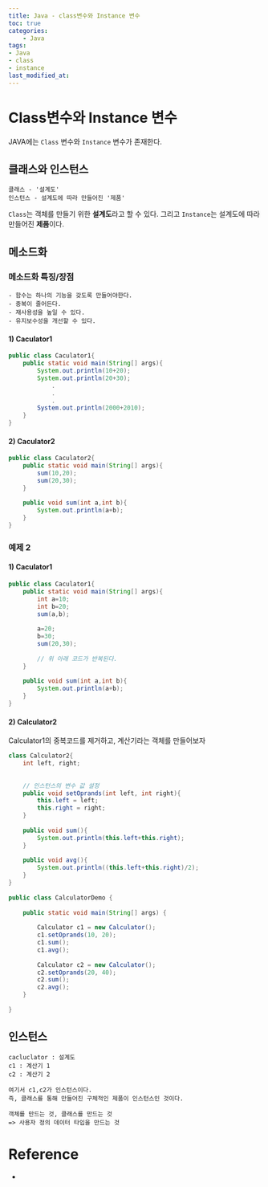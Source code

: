 ```yaml
---
title: Java - class변수와 Instance 변수
toc: true
categories:	
    - Java
tags: 
- Java
- class
- instance
last_modified_at:
---
```




# Class변수와 Instance 변수

JAVA에는 `Class` 변수와 `Instance` 변수가 존재한다.

## 클래스와 인스턴스

```
클래스 - '설계도'
인스턴스 - 설계도에 따라 만들어진 '제품'
```

`Class`는 객체를 만들기 위한 **설계도**라고 할 수 있다. 그리고 `Instance`는 설계도에 따라 만들어진 **제품**이다. 



## 메소드화

### 메소드화 특징/장점

```
- 함수는 하나의 기능을 갖도록 만들어야한다.
- 중복이 줄어든다.
- 재사용성을 높일 수 있다.
- 유지보수성을 개선할 수 있다.
```

#### 1) Caculator1

```java
public class Caculator1{
	public static void main(String[] args){
		System.out.println(10+20);
		System.out.println(20+30);
			.
			.
			.
		System.out.println(2000+2010);
	}
}
```

#### 2) Caculator2

```java
public class Caculator2{
	public static void main(String[] args){
		sum(10,20);
        sum(20,30);
	}
	
	public void sum(int a,int b){
		System.out.println(a+b);
	}
}
```

### 예제 2

#### 1) Caculator1

```java
public class Caculator1{
	public static void main(String[] args){
		int a=10;
		int b=20;
		sum(a,b);
		
		a=20;
		b=30;
        sum(20,30);
        
        // 위 아래 코드가 반복된다.
	}
	
	public void sum(int a,int b){
		System.out.println(a+b);
	}
}
```

#### 2) Calculator2

Calculator1의 중복코드를 제거하고, 계산기라는 객체를 만들어보자

```java
class Calculator2{
    int left, right;
      
    
    // 인스턴스의 변수 값 설정
    public void setOprands(int left, int right){
        this.left = left;
        this.right = right;
    }
      
    public void sum(){
        System.out.println(this.left+this.right);
    }
      
    public void avg(){
        System.out.println((this.left+this.right)/2);
    }
}
  
public class CalculatorDemo {
      
    public static void main(String[] args) {
          
        Calculator c1 = new Calculator();
        c1.setOprands(10, 20);
        c1.sum();       
        c1.avg();       
          
        Calculator c2 = new Calculator();
        c2.setOprands(20, 40);
        c2.sum();       
        c2.avg();
    }
  
}
```

## 인스턴스

```
cacluclator : 설계도
c1 : 계산기 1
c2 : 계산기 2

여기서 c1,c2가 인스턴스이다.
즉, 클래스를 통해 만들어진 구체적인 제품이 인스턴스인 것이다.

객체를 만드는 것, 클래스를 만드는 것
=> 사용자 정의 데이터 타입을 만드는 것
```



# Reference

- 
